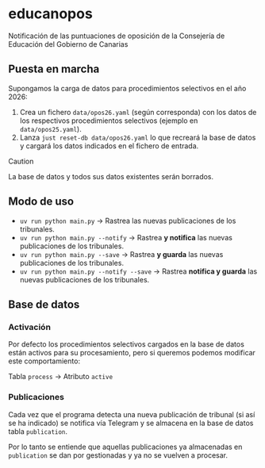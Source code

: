 # educanopos

Notificación de las puntuaciones de oposición de la Consejería de Educación del Gobierno de Canarias

## Puesta en marcha

Supongamos la carga de datos para procedimientos selectivos en el año 2026:

1. Crea un fichero `data/opos26.yaml` (según corresponda) con los datos de los respectivos procedimientos selectivos (ejemplo en `data/opos25.yaml`).
2. Lanza `just reset-db data/opos26.yaml` lo que recreará la base de datos y cargará los datos indicados en el fichero de entrada.

> [!CAUTION]
> La base de datos y todos sus datos existentes serán borrados.

## Modo de uso

- `uv run python main.py` → Rastrea las nuevas publicaciones de los tribunales.
- `uv run python main.py --notify` → Rastrea **y notifica** las nuevas publicaciones de los tribunales.
- `uv run python main.py --save` → Rastrea **y guarda** las nuevas publicaciones de los tribunales.
- `uv run python main.py --notify --save` → Rastrea **notifica y guarda** las nuevas publicaciones de los tribunales.

## Base de datos

### Activación

Por defecto los procedimientos selectivos cargados en la base de datos están activos para su procesamiento, pero si queremos podemos modificar este comportamiento:

Tabla `process` → Atributo `active`

### Publicaciones

Cada vez que el programa detecta una nueva publicación de tribunal (si así se ha indicado) se notifica vía Telegram y se almacena en la base de datos tabla `publication`.

Por lo tanto se entiende que aquellas publicaciones ya almacenadas en `publication` se dan por gestionadas y ya no se vuelven a procesar.
